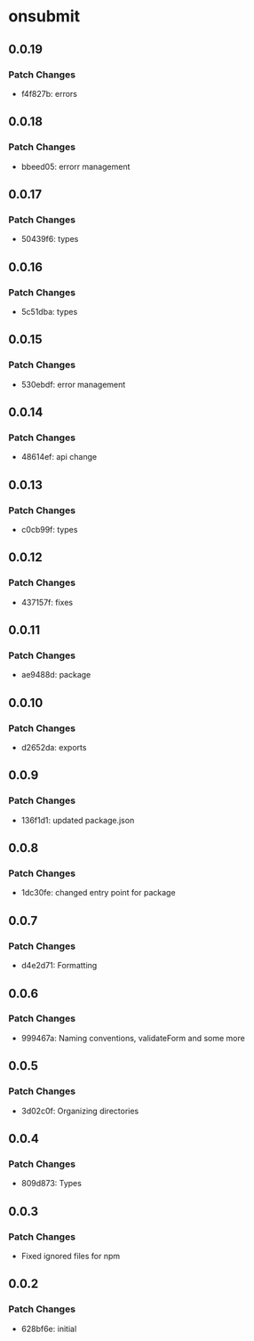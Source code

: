 # onsubmit

## 0.0.19

### Patch Changes

- f4f827b: errors

## 0.0.18

### Patch Changes

- bbeed05: errorr management

## 0.0.17

### Patch Changes

- 50439f6: types

## 0.0.16

### Patch Changes

- 5c51dba: types

## 0.0.15

### Patch Changes

- 530ebdf: error management

## 0.0.14

### Patch Changes

- 48614ef: api change

## 0.0.13

### Patch Changes

- c0cb99f: types

## 0.0.12

### Patch Changes

- 437157f: fixes

## 0.0.11

### Patch Changes

- ae9488d: package

## 0.0.10

### Patch Changes

- d2652da: exports

## 0.0.9

### Patch Changes

- 136f1d1: updated package.json

## 0.0.8

### Patch Changes

- 1dc30fe: changed entry point for package

## 0.0.7

### Patch Changes

- d4e2d71: Formatting

## 0.0.6

### Patch Changes

- 999467a: Naming conventions, validateForm and some more

## 0.0.5

### Patch Changes

- 3d02c0f: Organizing directories

## 0.0.4

### Patch Changes

- 809d873: Types

## 0.0.3

### Patch Changes

- Fixed ignored files for npm

## 0.0.2

### Patch Changes

- 628bf6e: initial
